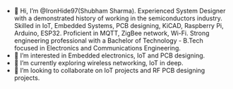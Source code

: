 - 👋 Hi, I’m @IronHide97(Shubham Sharma).
Experienced System Designer with a demonstrated history of working in the semiconductors industry.
Skilled in IoT, Embedded Systems, PCB designing, KiCAD, Raspberry Pi, Arduino, ESP32.
Proficient in MQTT, ZigBee network, Wi-Fi.
Strong engineering professional with a Bachelor of Technology - B.Tech
focused in Electronics and Communications Engineering.
- 👀 I’m interested in Embedded electronics, IoT and PCB designing.
- 🌱 I’m currently exploring wireless networking, IoT in deep.
- 💞️ I’m looking to collaborate on IoT projects and RF PCB designing projects.

<!---
IronHide97/IronHide97 is a ✨ special ✨ repository because its `README.md` (this file) appears on your GitHub profile.
You can click the Preview link to take a look at your changes.
--->

